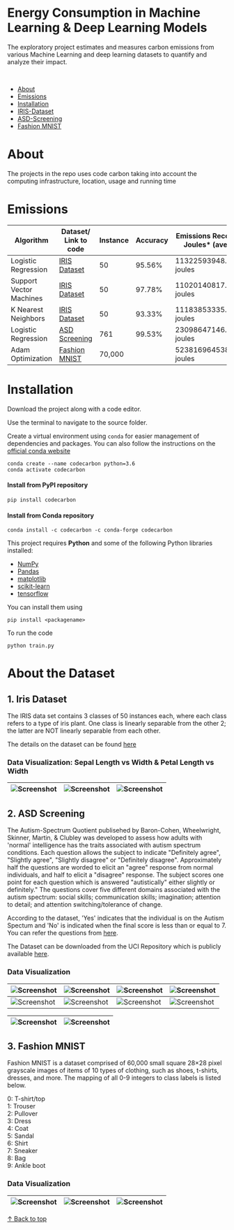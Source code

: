 # Energy Consumption in Machine Learning & Deep Learning Models 

The exploratory project estimates and measures carbon emissions from various Machine Learning and deep learning datasets to quantify and analyze their impact.

<br/>

- [About](https://github.com/blessinvarkey/EcoCoding#about)
- [Emissions](https://github.com/blessinvarkey/EcoCoding#emissions)
- [Installation](https://github.com/blessinvarkey/Energy-Consumption-In-Machine-Learning/blob/main/README.md#installation)
- [IRIS-Dataset](https://github.com/blessinvarkey/Estimation-of-Energy-Consumption-In-Machine-Learning/blob/main/README.md#1-iris-dataset)
- [ASD-Screening](https://github.com/blessinvarkey/Estimation-of-Energy-Consumption-In-Machine-Learning/blob/main/README.md#2-autism-spectrum-quotient-aq-10--q-chat)
- [Fashion MNIST](https://github.com/blessinvarkey/EcoCoding#3-fashion-mnist)

# About 

The projects in the repo uses code carbon taking into account the computing infrastructure, location, usage and running time

# Emissions


| Algorithm | Dataset/ Link to code | Instance | Accuracy| Emissions Recorded in Joules* (average) |Emissions Recorded in kg* (average) |
| ------------- |------------- | ------------- | ------------- | ------------- | ------------- |
|Logistic Regression | [IRIS Dataset](https://github.com/blessinvarkey/EcoCoding/blob/main/iris-dataset/train.py)|50 | 95.56%|11322593948.720951 joules|1.2598084791716727e-07 kg |
|Support Vector Machines | [IRIS Dataset](https://github.com/blessinvarkey/EcoCoding/blob/main/iris-dataset/train.py)| 50 | 97.78%|11020140817.496267 joules|1.226156029830599e-07 kg|
|K Nearest Neighbors | [IRIS Dataset](https://github.com/blessinvarkey/EcoCoding/blob/main/iris-dataset/train.py)| 50 | 93.33%|11183853335.19536 joules|1.2443715040300566e-07 kg |
| Logistic Regression | [ASD Screening](https://github.com/blessinvarkey/EcoCoding/blob/main/asd-dataset/train.py)  | 761  | 99.53% | 23098647146.30177 joules | 2.570071104209542e-07 kg | 
| Adam Optimization | [Fashion MNIST](https://github.com/blessinvarkey/EcoCoding/blob/main/fashion-mnist/train.py)  | 70,000 | |52381696453822.83 joules | |  

# Installation

Download the project along with a code editor.

Use the terminal to navigate to the source folder. 

Create a virtual environment using `conda` for easier management of dependencies and packages. You can also follow the instructions on the [official conda website](https://docs.conda.io/projects/conda/en/latest/user-guide/install/)

```
conda create --name codecarbon python=3.6
conda activate codecarbon
```

#### Install from PyPI repository
```
pip install codecarbon
```

#### Install from Conda repository

```
conda install -c codecarbon -c conda-forge codecarbon
```

This project requires **Python** and some of the following Python libraries installed:

- [NumPy](http://www.numpy.org/)
- [Pandas](http://pandas.pydata.org/)
- [matplotlib](http://matplotlib.org/)
- [scikit-learn](http://scikit-learn.org/stable/)
- [tensorflow](https://www.tensorflow.org)

You can install them using 

```
pip install <packagename>
```

To run the code
```
python train.py
```

# About the Dataset 

## 1. Iris Dataset
The IRIS data set contains 3 classes of 50 instances each, where each class refers to a type of iris plant. One class is linearly separable from the other 2; the latter are NOT linearly separable from each other. 

The details on the dataset can be found [here](https://archive.ics.uci.edu/ml/datasets/iris)


### Data Visualization: Sepal Length vs Width & Petal Length vs Width
|![Screenshot](images/Figure_1.png)|![Screenshot](images/Figure_2.png)|![Screenshot](images/Figure_3.png)|
| ------------- | ------------- |------------- |



## 2. ASD Screening
The Autism-Spectrum Quotient publisehed by Baron-Cohen, Wheelwright, Skinner, Martin, & Clubley was developed to assess how adults with 'normal' intelligence has the traits associated with autism spectrum conditions. Each question allows the subject to indicate "Definitely agree", "Slightly agree", "Slightly disagree" or "Definitely disagree". Approximately half the questions are worded to elicit an "agree" response from normal individuals, and half to elicit a "disagree" response. The subject scores one point for each question which is answered "autistically" either slightly or definitely." The questions cover five different domains associated with the autism spectrum: social skills; communication skills; imagination; attention to detail; and attention switching/tolerance of change.

According to the dataset, 'Yes' indicates that the individual is on the Autism Spectum and 'No' is indicated when the final score is less than or equal to 7. You can refer the questions from [here](https://www.nice.org.uk/guidance/cg142/resources/autism-spectrum-quotient-aq10-test-pdf-186582493).

The Dataset can be downloaded from the UCI Repository which is publicly available [here](https://archive.ics.uci.edu/ml/datasets/Autism+Screening+Adult). 

### Data Visualization
|![Screenshot](images/asd_dataset/Figure_1.png)|![Screenshot](images/asd_dataset/Figure_2.png)|![Screenshot](images/asd_dataset/Figure_3.png)|![Screenshot](images/asd_dataset/Figure_4.png)|
| ------------- | ------------- |------------- | ------------- | 
|![Screenshot](images/asd_dataset/Figure_5.png)|![Screenshot](images/asd_dataset/Figure_6.png)|![Screenshot](images/asd_dataset/Figure_7.png)|![Screenshot](images/asd_dataset/Figure_9.png)|

|![Screenshot](images/asd_dataset/Figure_10.png)|![Screenshot](images/asd_dataset/Figure_11.png)|
| ------------- |------------- | 


## 3. Fashion MNIST
Fashion MNIST is a dataset comprised of 60,000 small square 28×28 pixel grayscale images of items of 10 types of clothing, such as shoes, t-shirts, dresses, and more. The mapping of all 0-9 integers to class labels is listed below.

0: T-shirt/top  
1: Trouser  
2: Pullover   
3: Dress   
4: Coat   
5: Sandal   
6: Shirt   
7: Sneaker   
8: Bag   
9: Ankle boot    

### Data Visualization
|![Screenshot](images/f1.png)|![Screenshot](images/f2.png)|![Screenshot](images/f3.png)|
|--|--|--|
 

[↑ Back to top](https://github.com/blessinvarkey/EcoCoding#energy-consumption-in-machine-learning--deep-learning-models)

